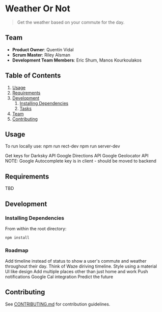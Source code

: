 # Weather Or Not

> Get the weather based on your commute for the day.

## Team

  - __Product Owner__: Quentin Vidal
  - __Scrum Master__: Riley Alsman
  - __Development Team Members__: Eric Shum, Manos Kourkoulakos

## Table of Contents

1. [Usage](#Usage)
1. [Requirements](#requirements)
1. [Development](#development)
    1. [Installing Dependencies](#installing-dependencies)
    1. [Tasks](#tasks)
1. [Team](#team)
1. [Contributing](#contributing)

## Usage

> 

To run locally use:
npm run rect-dev
npm run server-dev

Get keys for 
Darksky API
Google Directions API
Google Geolocator API
NOTE: Google Autocomplete key is in client - should be moved to backend

## Requirements

TBD

## Development

### Installing Dependencies

From within the root directory:

```sh
npm install
```

### Roadmap

Add timeline instead of status to show a user's commute and weather throughout their day. Think of Waze diriving timeline.
Style using a material UI like design
Add multiple places other than just home and work
Push notifications
Google Cal integration
Predict the future

## Contributing

See [CONTRIBUTING.md](CONTRIBUTING.md) for contribution guidelines.

